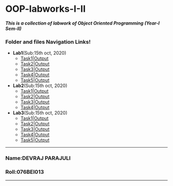 # OOP-labworks-I-II
***This is a collection of labwork of Object Oriented Programming (Year-I Sem-II)***
### Folder and files Navigation Links!
* **Lab1**(Sub:15th oct, 2020)
  * [Task1](/lab1/task1.c)|[Output](/lab1/Output/task1.jpg)
  * [Task2](/lab1/task2.c)|[Output](/lab1/Output/task2.jpg)
  * [Task3](/lab1/task3.cpp)|[Output](/lab1/Output/task3.jpg)
  * [Task4](/lab1/task4.cpp)|[Output](/lab1/Output/task4.jpg)
  * [Task5](/lab1/task5.cpp)|[Output](/lab1/Output/task5.jpg)
* **Lab2**(Sub:15th oct, 2020)
  * [Task1](/lab2/task1.cpp)|[Output](/lab2/Output/task1.jpg)
  * [Task2](/lab2/task2.cpp)|[Output](/lab2/Output/task2.jpg)
  * [Task3](/lab2/task3.cpp)|[Output](/lab2/Output/task3.jpg)
  * [Task4](/lab2/task4.cpp)|[Output](/lab2/Output/task4.jpg)
* **Lab3**(Sub:15th oct, 2020)
  * [Task1](/lab3/task1.cpp)|[Output](/lab3/Output/task1.jpg)
  * [Task2](/lab3/task2.cpp)|[Output](/lab3/Output/task2.jpg)
  * [Task3](/lab3/task3.cpp)|[Output](/lab3/Output/task3.jpg)
  * [Task4](/lab3/task4.cpp)|[Output](/lab3/Output/task4.jpg)
  * [Task5](/lab3/task5.cpp)|[Output](/lab3/Output/task5.jpg)
  
***
### Name:DEVRAJ PARAJULI
### Roll:076BEI013 
***
